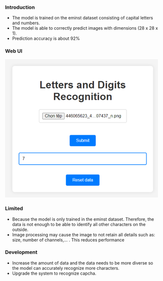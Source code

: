### **Introduction**
* The model is trained on the eminst dataset consisting of capital letters and numbers.
* The model is able to correctly predict images with dimensions (28 x 28 x 1).
* Prediction accuracy is about 92%

### **Web UI**
![Web UI](https://github.com/ntnhan-ds/digits_letters_recognition/blob/main/ui_image.png)

### **Limited**
* Because the model is only trained in the eminst dataset. Therefore, the data is not enough to be able to identify all other characters on the outside.
* Image processing may cause the image to not retain all details such as: size, number of channels,... . This reduces performance

### **Development**
* Increase the amount of data and the data needs to be more diverse so the model can accurately recognize more characters.
* Upgrade the system to recognize capcha.